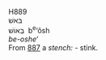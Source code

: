 <body>
  <p>H889<br>  בּאשׁ  <br> בְּאוֹשׁ  ‎  b<sup>e</sup>‘ôsh  <br><i>be-oshe‘ </i><br>From <a href="h0887.htm">887</a>  a <i>stench: - </i>stink.<br></p>
 </body>